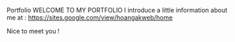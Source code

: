 Portfolio
WELCOME TO MY PORTFOLIO
I introduce a little information about me at : https://sites.google.com/view/hoangakweb/home

Nice to meet you !
